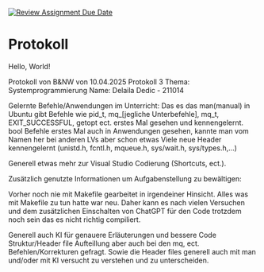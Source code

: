 [![Review Assignment Due Date](https://classroom.github.com/assets/deadline-readme-button-22041afd0340ce965d47ae6ef1cefeee28c7c493a6346c4f15d667ab976d596c.svg)](https://classroom.github.com/a/H1vNwaly)
# Protokoll 

Hello, World!



Protokoll von B&NW von 10.04.2025
Protokoll 3
Thema: Systemprogrammierung
Name: Delaila Dedic - 211014

Gelernte Befehle/Anwendungen im Unterricht:
Das es das man(manual) in Ubuntu gibt
Befehle wie pid_t, mq_[jegliche Unterbefehle], mq_t, EXIT_SUCCESSFUL, getopt ect. erstes Mal gesehen und kennengelernt. 
bool Befehle erstes Mal auch in Anwendungen gesehen, kannte man vom Namen her bei anderen LVs aber schon etwas
Viele neue Header kennengelernt (unistd.h, fcntl.h, mqueue.h, sys/wait.h, sys/types.h,...)

Generell etwas mehr zur Visual Studio Codierung (Shortcuts, ect.). 


Zusätzlich genutzte Informationen um Aufgabenstellung zu bewältigen:

Vorher noch nie mit Makefile gearbeitet in irgendeiner Hinsicht. Alles was mit Makefile zu tun hatte war neu. Daher 
kann es nach vielen Versuchen und dem zusätzlichen Einschalten von ChatGPT für den Code 
trotzdem noch sein das es nicht richtig compiliert. 

Generell auch KI für genauere Erläuterungen und bessere Code Struktur/Header file Aufteillung aber auch bei den 
mq, ect. Befehlen/Korrekturen gefragt. Sowie die Header files generell auch mit man und/oder mit KI versucht zu verstehen und zu unterscheiden. 







 





















